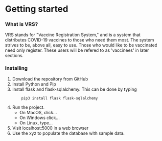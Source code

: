 # Getting started

### What is VRS?
VRS stands for "Vaccine Registration System," and is a system that
distributes COVID-19 vaccines to those who need them most. The
system strives to be, above all, easy to use. Those who would like
to be vaccinated need only register. These users will be refered to
as 'vaccinees' in later sections.

### Installing
1. Download the repository from GitHub
2. Install Python and Pip
3. Install flask and flask-sqlalchemy. This can be done by typing
	```
		pip3 install flask flask-sqlalchemy
	```
4. Run the project.
	- On MacOS, click...
	- On Windows click...
	- On Linux, type...
5. Visit localhost:5000 in a web browser
6. Use the xyz to populate the database with sample data.

